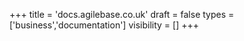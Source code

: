 +++
title = 'docs.agilebase.co.uk'
draft = false
types = ['business','documentation']
visibility = []
+++
